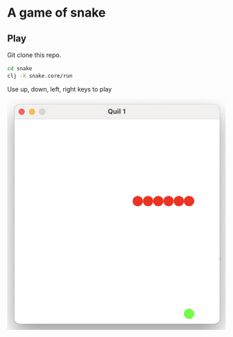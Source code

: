 # A game of snake

## Play
Git clone this repo.
```bash
cd snake
clj -X snake.core/run
```

Use up, down, left, right keys to play

<img src="./resources/snake.png">